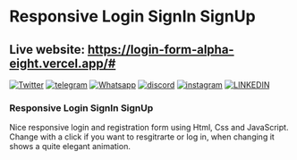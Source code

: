 # Responsive Login SignIn SignUp

## Live website: https://login-form-alpha-eight.vercel.app/#


[![Twitter](https://img.shields.io/twitter/url/https/github.com/nauvalazhar/bootstrap-5-login-page/.svg?style=social)](https://twitter.com/ShalemVajrapu) 
[![telegram](	https://img.shields.io/badge/Telegram-2CA5E0?style=for-the-badge&logo=telegram&logoColor=white)](https://t.me/Rajshalem)
[![Whatsapp](	https://img.shields.io/badge/WhatsApp-25D366?style=for-the-badge&logo=whatsapp&logoColor=white)](https://wa.me/qr/SLUF3BXNIKPYB1)
[![discord](https://img.shields.io/badge/Discord-5865F2?style=for-the-badge&logo=discord&logoColor=white)](https://discord.com/invite/xBwxBjud)
[![instagram](https://img.shields.io/badge/Instagram-E4405F?style=for-the-badge&logo=instagram&logoColor=white)](https://www.instagram.com/shalems_private?utm_source=ig_web_button_share_sheet&igsh=ZDNlZDc0MzIxNw==)
[![LINKEDIN](	https://img.shields.io/badge/LinkedIn-0077B5?style=for-the-badge&logo=linkedin&logoColor=white)](https://www.linkedin.com/in/rajshalem/)



### Responsive Login SignIn SignUp
Nice responsive login and registration form using Html, Css and JavaScript. Change with a click if you want to resgitrarte or log in, when changing it shows a quite elegant animation.




